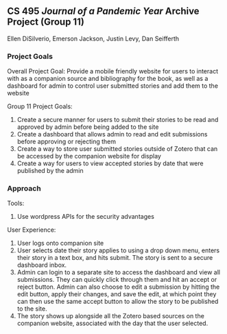 ## CS 495 _Journal of a Pandemic Year_ Archive Project (Group 11)

Ellen DiSilverio, Emerson Jackson, Justin Levy, Dan Seifferth


### Project Goals

Overall Project Goal:
Provide a mobile friendly website for users to interact with as a companion source and bibliography for the book, as well as a dashboard for admin to control user submitted stories and add them to the website

Group 11 Project Goals:
 1. Create a secure manner for users to submit their stories to be read and approved by admin before being added to the site
 2. Create a dashboard that allows admin to read and edit submissions before approving or rejecting them
 3. Create a way to store user submitted stories outside of Zotero that can be accessed by the companion website for display
 4. Create a way for users to view accepted stories by date that were published by the admin
 
 
### Approach

Tools:
1. Use wordpress APIs for the security advantages

User Experience:
1. User logs onto companion site
2. User selects date their story applies to using a drop down menu, enters their story in a text box, and hits submit. The story is sent to a secure dashboard inbox.
3. Admin can login to a separate site to access the dashboard and view all submissions. They can quickly click through them and hit an accept or reject button. Admin can also choose to edit a submission by hitting the edit button, apply their changes, and save the edit, at which point they can then use the same accept button to allow the story to be published to the site.
4. The story shows up alongside all the Zotero based sources on the companion website, associated with the day that the user selected.
